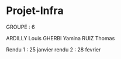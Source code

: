 # Projet-Infra
GROUPE : 6

ARDILLY Louis
GHERBI Yamina
RUIZ Thomas

Rendu 1 : 25 janvier
rendu 2 : 28 fevrier

